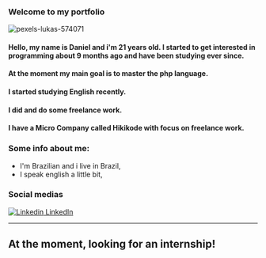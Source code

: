 

### Welcome to my portfolio
![pexels-lukas-574071](https://user-images.githubusercontent.com/63724035/92162679-eeb1cc00-ee08-11ea-9b0a-92b136162acd.jpg)

#### Hello, my name is Daniel and i'm 21 years old. I started to get interested in programming about 9 months ago and have been studying ever since.
#### At the moment my main goal is to master the php language.
#### I started studying English recently.
#### I did and do some freelance work.
#### I have a Micro Company called Hikikode with focus on freelance work.

### Some info about me:

- I'm Brazilian and i live in Brazil,
- I speak english a little bit,

### Social medias
[![Linkedin](https://i.stack.imgur.com/gVE0j.png) LinkedIn](https://www.linkedin.com/danielribeiroa)

---------------------------------------------------------------------------------------------------------------------------------------------------------------------------
## At the moment, looking for an internship!
